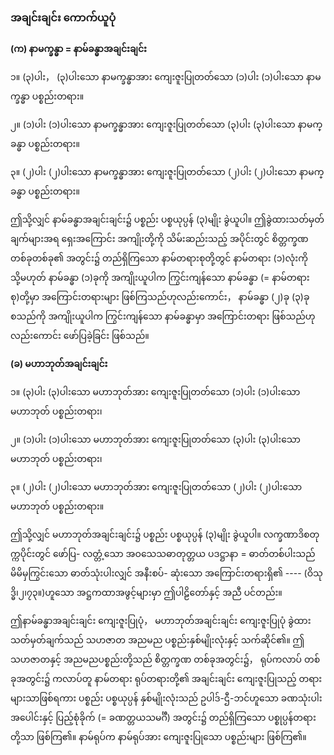 ### အချင်းချင်း ကောက်ယူပုံ

**(က) နာမက္ခန္ဓာ = နာမ်ခန္ဓာအချင်းချင်း**

၁။ (၃)ပါး， (၃)ပါးသော နာမက္ခန္ဓာအား ကျေးဇူးပြုတတ်သော (၁)ပါး (၁)ပါးသော နာမက္ခန္ဓာ ပစ္စည်းတရား။

၂။ (၁)ပါး (၁)ပါးသော နာမက္ခန္ဓာအား ကျေးဇူးပြုတတ်သော (၃)ပါး (၃)ပါးသော နာမက္ခန္ဓာ ပစ္စည်းတရား။

၃။ (၂)ပါး (၂)ပါးသော နာမက္ခန္ဓာအား ကျေးဇူးပြုတတ်သော (၂)ပါး (၂)ပါးသော နာမက္ခန္ဓာ ပစ္စည်းတရား။

ဤသို့လျှင် နာမ်ခန္ဓာအချင်းချင်း၌ ပစ္စည်း ပစ္စယုပ္ပန် (၃)မျိုး ခွဲယူပါ။ ဤခွဲထားသတ်မှတ်ချက်များအရ
ရှေးအကြောင်း အကျိုးတို့ကို သိမ်းဆည်းသည့် အပိုင်းတွင် စိတ္တက္ခဏ တစ်ခုတစ်ခု၏ အတွင်း၌ တည်ရှိကြသော
နာမ်တရားစုတို့တွင် နာမ်တရား (၁)လုံးကို သို့မဟုတ် နာမ်ခန္ဓာ (၁)ခုကို အကျိုးယူပါက ကြွင်းကျန်သော နာမ်ခန္ဓာ
(= နာမ်တရားစု)တို့မှာ အကြောင်းတရားများ ဖြစ်ကြသည်ဟုလည်းကောင်း， နာမ်ခန္ဓာ (၂)ခု (၃)ခုစသည်ကို
အကျိုးယူပါက ကြွင်းကျန်သော နာမ်ခန္ဓာမှာ အကြောင်းတရား ဖြစ်သည်ဟုလည်းကောင်း ဖော်ပြခဲ့ခြင်း ဖြစ်သည်။

**(ခ) မဟာဘုတ်အချင်းချင်း**

၁။ (၃)ပါး (၃)ပါးသော မဟာဘုတ်အား ကျေးဇူးပြုတတ်သော (၁)ပါး (၁)ပါးသော မဟာဘုတ် ပစ္စည်းတရား၊

၂။ (၁)ပါး (၁)ပါးသော မဟာဘုတ်အား ကျေးဇူးပြုတတ်သော (၃)ပါး (၃)ပါးသော မဟာဘုတ် ပစ္စည်းတရား၊

၃။ (၂)ပါး (၂)ပါးသော မဟာဘုတ်အား ကျေးဇူးပြုတတ်သော (၂)ပါး (၂)ပါးသော မဟာဘုတ် ပစ္စည်းတရား။

ဤသို့လျှင် မဟာဘုတ်အချင်းချင်း၌ ပစ္စည်း ပစ္စယုပ္ပန် (၃)မျိုး ခွဲယူပါ။ လက္ခဏာဒိစတုက္ကပိုင်းတွင် ဖော်ပြ-
လတ္တံ့သော အဝသေသဓာတုတ္တယ ပဒဋ္ဌာနာ = ဓာတ်တစ်ပါးသည် မိမိမှကြွင်းသော ဓာတ်သုံးပါးလျှင် အနီးစပ်-
ဆုံးသော အကြောင်းတရားရှိ၏ ---- (ဝိသုဒ္ဓိ၊၂၊၇၃။)ဟူသော အဋ္ဌကထာအဖွင့်များမှာ ဤပါဠိတော်နှင့် အညီ
ပင်တည်း။

ဤနာမ်ခန္ဓာအချင်းချင်း ကျေးဇူးပြုပုံ， မဟာဘုတ်အချင်းချင်း ကျေးဇူးပြုပုံ ခွဲထားသတ်မှတ်ချက်သည်
သဟဇာတ အညမည ပစ္စည်းနှစ်မျိုးလုံးနှင့် သက်ဆိုင်၏။ ဤသဟဇာတနှင့် အညမညပစ္စည်းတို့သည် စိတ္တက္ခဏ
တစ်ခုအတွင်း၌， ရုပ်ကလာပ် တစ်ခုအတွင်း၌ ကလာပ်တူ နာမ်တရား ရုပ်တရားတို့၏ အချင်းချင်း ကျေးဇူးပြုသည့်
တရားများသာဖြစ်ရကား ပစ္စည်း ပစ္စယုပ္ပန် နှစ်မျိုးလုံးသည် ဥပါဒ်-ဌီ-ဘင်ဟူသော ခဏသုံးပါး အပေါင်းနှင့်
ပြည့်စုံခိုက် (= ခဏတ္တယသမင်္ဂီ) အတွင်း၌ တည်ရှိကြသော ပစ္စုပ္ပန်တရားတို့သာ ဖြစ်ကြ၏။ နာမ်ရုပ်က
နာမ်ရုပ်အား ကျေးဇူးပြုသော ပစ္စည်းများ ဖြစ်ကြ၏။
